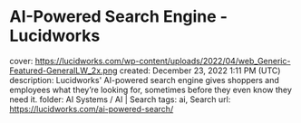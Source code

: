 # AI-Powered Search Engine - Lucidworks

cover: https://lucidworks.com/wp-content/uploads/2022/04/web_Generic-Featured-GeneralLW_2x.png
created: December 23, 2022 1:11 PM (UTC)
description: Lucidworks' AI-powered search engine gives shoppers and employees what they’re looking for, sometimes before they even know they need it.
folder: AI Systems / AI | Search
tags: ai, Search
url: https://lucidworks.com/ai-powered-search/